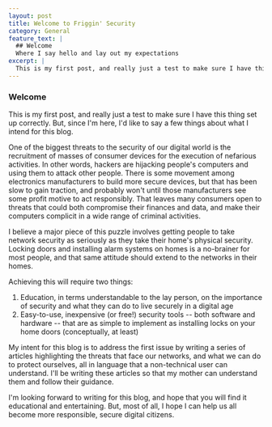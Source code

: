 ```yaml
---
layout: post
title: Welcome to Friggin' Security
category: General
feature_text: |
  ## Welcome
  Where I say hello and lay out my expectations
excerpt: |
  This is my first post, and really just a test to make sure I have this thing set up correctly. But, since I'm here, I'd like to say a few things about what I intend for this blog.
---
```

### Welcome

This is my first post, and really just a test to make sure I have this thing set up correctly. But, since I'm here, I'd like to say a few things about what I intend for this blog.

One of the biggest threats to the security of our digital world is the recruitment of masses of consumer devices for the execution of nefarious activities. In other words, hackers are hijacking people's computers and using them to attack other people. There is some movement among electronics manufacturers to build more secure devices, but that has been slow to gain traction, and probably won't until those manufacturers see some profit motive to act responsibly. That leaves many consumers open to threats that could both compromise their finances and data, and make their computers complicit in a wide range of criminal activities. 

I believe a major piece of this puzzle involves getting people to take network security as seriously as they take their home's physical security. Locking doors and installing alarm systems on homes is a no-brainer for most people, and that same attitude should extend to the networks in their homes.

Achieving this will require two things:

1. Education, in terms understandable to the lay person, on the importance of security and what they can do to live securely in a digital age
2. Easy-to-use, inexpensive (or free!) security tools -- both software and hardware -- that are as simple to implement as installing locks on your home doors (conceptually, at least)

My intent for this blog is to address the first issue by writing a series of articles highlighting the threats that face our networks, and what we can do to protect ourselves, all in language that a non-technical user can understand. I'll be writing these articles so that my mother can understand them and follow their guidance.

I'm looking forward to writing for this blog, and hope that you will find it educational and entertaining. But, most of all, I hope I can help us all become more responsible, secure digital citizens.
